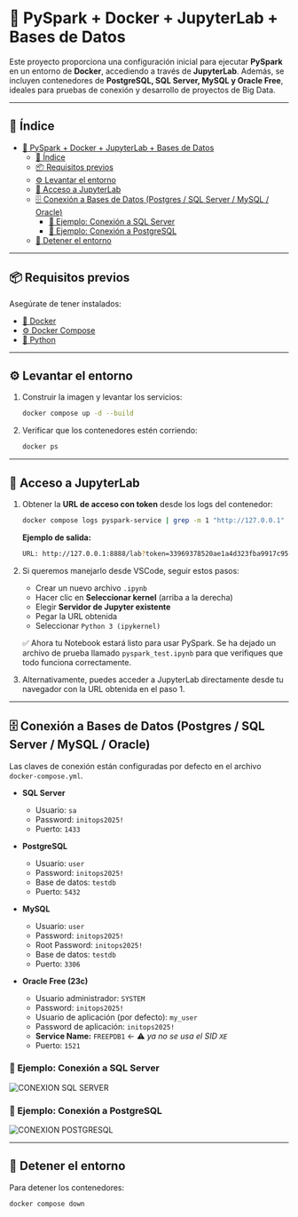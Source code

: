 # 🚀 PySpark + Docker + JupyterLab + Bases de Datos

Este proyecto proporciona una configuración inicial para ejecutar **PySpark** en un entorno de **Docker**, accediendo a través de **JupyterLab**.
Además, se incluyen contenedores de **PostgreSQL, SQL Server, MySQL y Oracle Free**, ideales para pruebas de conexión y desarrollo de proyectos de Big Data.

---

## 📑 Índice
- [🚀 PySpark + Docker + JupyterLab + Bases de Datos](#-pyspark--docker--jupyterlab--bases-de-datos)
  - [📑 Índice](#-índice)
  - [📦 Requisitos previos](#-requisitos-previos)
  - [⚙️ Levantar el entorno](#️-levantar-el-entorno)
  - [🔑 Acceso a JupyterLab](#-acceso-a-jupyterlab)
  - [🗄️ Conexión a Bases de Datos (Postgres / SQL Server / MySQL / Oracle)](#️-conexión-a-bases-de-datos-postgres--sql-server--mysql--oracle)
    - [🔹 Ejemplo: Conexión a SQL Server](#-ejemplo-conexión-a-sql-server)
    - [🔹 Ejemplo: Conexión a PostgreSQL](#-ejemplo-conexión-a-postgresql)
  - [🛑 Detener el entorno](#-detener-el-entorno)

---

## 📦 Requisitos previos

Asegúrate de tener instalados:

- [🐳 Docker](https://docs.docker.com/get-docker/)
- [⚙️ Docker Compose](https://docs.docker.com/compose/install/)
- [🐍 Python](https://www.python.org/downloads/)

---

## ⚙️ Levantar el entorno

1. Construir la imagen y levantar los servicios:
   ```bash
   docker compose up -d --build
   ```

2. Verificar que los contenedores estén corriendo:
   ```bash
   docker ps
   ```

---

## 🔑 Acceso a JupyterLab

1. Obtener la **URL de acceso con token** desde los logs del contenedor:
   ```bash
   docker compose logs pyspark-service | grep -m 1 "http://127.0.0.1" | awk '{print "URL:", $NF}'
   ```

   **Ejemplo de salida:**
   ```bash
   URL: http://127.0.0.1:8888/lab?token=33969378520ae1a4d323fba9917c9565271f1a9c3a2c33f4
   ```

2. Si queremos manejarlo desde VSCode, seguir estos pasos:
   - Crear un nuevo archivo `.ipynb`
   - Hacer clic en **Seleccionar kernel** (arriba a la derecha)
   - Elegir **Servidor de Jupyter existente**
   - Pegar la URL obtenida
   - Seleccionar `Python 3 (ipykernel)`

   ✅ Ahora tu Notebook estará listo para usar PySpark. Se ha dejado un archivo de prueba llamado `pyspark_test.ipynb` para que verifiques que todo funciona correctamente.

3. Alternativamente, puedes acceder a JupyterLab directamente desde tu navegador con la URL obtenida en el paso 1.

---

## 🗄️ Conexión a Bases de Datos (Postgres / SQL Server / MySQL / Oracle)

Las claves de conexión están configuradas por defecto en el archivo `docker-compose.yml`.

- **SQL Server**
  - Usuario: `sa`
  - Password: `initops2025!`
  - Puerto: `1433`

- **PostgreSQL**
  - Usuario: `user`
  - Password: `initops2025!`
  - Base de datos: `testdb`
  - Puerto: `5432`

- **MySQL**
  - Usuario: `user`
  - Password: `initops2025!`
  - Root Password: `initops2025!`
  - Base de datos: `testdb`
  - Puerto: `3306`

- **Oracle Free (23c)**
  - Usuario administrador: `SYSTEM`
  - Password: `initops2025!`
  - Usuario de aplicación (por defecto): `my_user`
  - Password de aplicación: `initops2025!`
  - **Service Name:** `FREEPDB1`  ← ⚠️ *ya no se usa el SID `XE`*
  - Puerto: `1521`

### 🔹 Ejemplo: Conexión a SQL Server
![CONEXION SQL SERVER](https://i.imgur.com/gGlIctq.png)

### 🔹 Ejemplo: Conexión a PostgreSQL
![CONEXION POSTGRESQL](https://i.imgur.com/l0uDPIU.png)

---

## 🛑 Detener el entorno

Para detener los contenedores:
```bash
docker compose down
```
